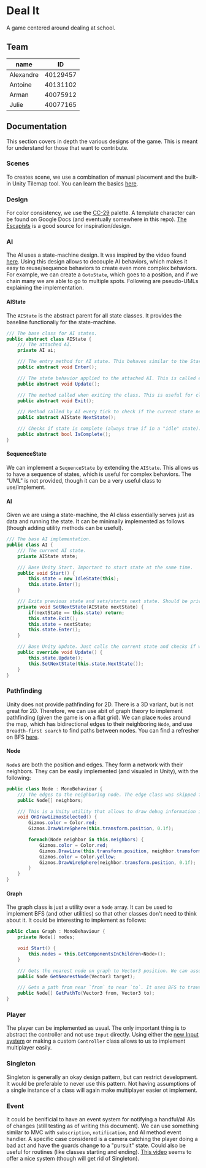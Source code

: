 # Deal It

A game centered around dealing at school.

## Team

| name             | ID       |
|------------------|----------|
| Alexandre        | 40129457 |
| Antoine          | 40131102 |
| Arman            | 40075912 |
| Julie            | 40077165 |

## Documentation

This section covers in depth the various designs of the game. This is meant for understand for those that want to contribute.

### Scenes

To creates scene, we use a combination of manual placement and the built-in Unity Tilemap tool. You can learn the basics [here](https://www.youtube.com/watch?v=ryISV_nH8qw).

### Design

For color consistency, we use the [CC-29](https://lospec.com/palette-list/cc-29) palette. A template character can be found on Google Docs (and eventually somewhere in this repo). [The Escapists](https://store.steampowered.com/app/298630/The_Escapists/) is a good source for inspiration/design.  

### AI

The AI uses a state-machine design. It was inspired by the video found [here](https://www.youtube.com/watch?v=G1bd75R10m4). Using this design allows to decouple AI behaviors, which makes it easy to reuse/sequence behaviors to create even more complex behaviors. For example, we can create a `GotoState`, which goes to a position, and if we chain many we are able to go to multiple spots. Following are pseudo-UMLs explaining the implementation.

#### AIState

The `AIState` is the abstract parent for all state classes. It provides the baseline functionaliy for the state-machine.

```csharp
/// The base class for AI states.
public abstract class AIState {
    /// The attached AI.
    private AI ai;

    /// The entry method for AI state. This behaves similar to the Start() method. It is meant to initialize the various parameters for the AIState just before calling Update. 
    public abstract void Enter();

    /// The state behavior applied to the attached AI. This is called every frame by the attached AI.
    public abstract void Update();

    /// The method called when exiting the class. This is useful for cleanup or resetting.
    public abstract void Exit();

    /// Method called by AI every tick to check if the current state needs to changet to a next state.
    public abstract AIState NextState();

    /// Checks if state is complete (always true if in a "idle" state).
    public abstract bool IsComplete();
}
```

#### SequenceState

We can implement a `SequenceState` by extending the `AIState`. This allows us to have a sequence of states, which is useful for complex behaviors. The "UML" is not provided, though it can be a very useful class to use/implement.

#### AI

Given we are using a state-machine, the AI class essentially serves just as data and running the state. It can be minimally implemented as follows (though adding utility methods can be useful).

```csharp
/// The base AI implementation.
public class AI {
    /// The current AI state.
    private AIState state;

    /// Base Unity Start. Important to start state at the same time.
    public void Start() {
        this.state = new IdleState(this);
        this.state.Enter();
    }

    /// Exits previous state and sets/starts next state. Should be private and be called by more descriptive methods.
    private void SetNextState(AIState nextState) {
        if(nextState == this.state) return;
        this.state.Exit();
        this.state = nextState;
        this.state.Enter();
    }

    /// Base Unity Update. Just calls the current state and checks if we need to change state.
    public override void Update() {
        this.state.Update();
        this.SetNextState(this.state.NextState());
    }
}
```

### Pathfinding

Unity does not provide pathfinding for 2D. There is a 3D variant, but is not great for 2D. Therefore, we can use abit of graph theory to implement pathfinding (given the game is on a flat grid). We can place `Node`s around the map, which has bidirectional edges to their neighboring `Node`, and use `Breadth-first search` to find paths between nodes. You can find a refresher on BFS [here](https://www.youtube.com/watch?v=QRq6p9s8NVg).

#### Node

`Node`s are both the position and edges. They form a network with their neighbors. They can be easily implemented (and visualed in Unity), with the following:

```csharp
public class Node : MonoBehaviour {
    /// The edges to the neighboring node. The edge class was skipped for now because shortest path is not that important. It could be an issue to keep in mind, but implementing it this way makes it alot cleaner to travel/make the path.
    public Node[] neighbors;

    /// This is a Unity utility that allows to draw debug information in the Unity editor. In this case, we draw spheres at the current position and lines to neighbors.
    void OnDrawGizmosSelected() {
        Gizmos.color = Color.red;
        Gizmos.DrawWireSphere(this.transform.position, 0.1f);

        foreach(Node neighbor in this.neighbors) {
            Gizmos.color = Color.red;
            Gizmos.DrawLine(this.transform.position, neighbor.transform.position);
            Gizmos.color = Color.yellow;
            Gizmos.DrawWireSphere(neighbor.transform.position, 0.1f);
        }
    }
}
```

#### Graph

The graph class is just a utility over a `Node` array. It can be used to implement BFS (and other utilities) so that other classes don't need to think about it. It could be interesting to implement as follows:

```csharp
public class Graph : MonoBehaviour {
    private Node[] nodes;

    void Start() {
        this.nodes = this.GetComponentsInChildren<Node>();
    }

    /// Gets the nearest node on graph to Vector3 position. We can assume that the calling target will rarely be on a node, therefore this allows to find a node near the caller in O(n).
    public Node GetNearestNode(Vector3 target);

    /// Gets a path from near `from` to near `to`. It uses BFS to travel the graph and find a path. It is not necessarily the shortest because it doesn't considering the edge length. Using A* could be useful if there is ever a time where actual shortest path is important. 
    public Node[] GetPathTo(Vector3 from, Vector3 to);
}
```

### Player

The player can be implemented as usual. The only important thing is to abstract the controller and not use `Input` directly. Using either the [new Input system](https://www.youtube.com/watch?v=Pzd8NhcRzVo) or making a custom `Controller` class allows to us to implement multiplayer easily.

### Singleton

Singleton is generally an okay design pattern, but can restrict development. It would be preferable to never use this pattern. Not having assumptions of a single instance of a class will again make multiplayer easier ot implement.

### Event

It could be benificial to have an event system for notifying a handful/all AIs of changes (still testing as of writing this document). We can use something similar to MVC with `subscription`, `notification`, and AI method event handler. A specific case considered is a camera catching the player doing a bad act and have the guards change to a "pursuit" state. Could also be useful for routines (like classes starting and ending). [This video](https://www.youtube.com/watch?v=gx0Lt4tCDE0) seems to offer a nice system (though will get rid of Singleton).
